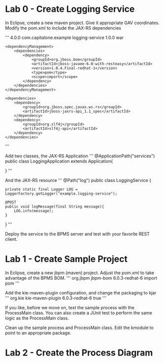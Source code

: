 Lab 0 - Create Logging Service
==============================

In Eclipse, create a new maven project. Give it appropriate GAV coordinates.
Modify the pom.xml to include the JAX-RS dependencies

'''
<project xmlns="http://maven.apache.org/POM/4.0.0" xmlns:xsi="http://www.w3.org/2001/XMLSchema-instance"
xsi:schemaLocation="http://maven.apache.org/POM/4.0.0 http://maven.apache.org/xsd/maven-4.0.0.xsd">
    <modelVersion>4.0.0</modelVersion>
    <groupId>com.capitalone.example</groupId>
    <artifactId>logging-service</artifactId>
    <version>1.0.0</version>
    <packaging>war</packaging>

    <dependencyManagement>
        <dependencies>
            <dependency>
                <groupId>org.jboss.bom</groupId>
                <artifactId>jboss-javaee-6.0-with-resteasy</artifactId>
                <version>1.0.4.Final-redhat-1</version>
                <type>pom</type>
                <scope>import</scope>
            </dependency>
        </dependencies>
    </dependencyManagement>

    <dependencies>
        <dependency>
            <groupId>org.jboss.spec.javax.ws.rs</groupId>
            <artifactId>jboss-jaxrs-api_1.1_spec</artifactId>
        </dependency>
        <dependency>
            <groupId>org.slf4j</groupId>
            <artifactId>slf4j-api</artifactId>
        </dependency>
    </dependencies>
</project>
'''

Add two classes, the JAX-RS Application 
'''
@ApplicationPath("services")
public class LoggingApplication extends Application{

}
'''

And the JAX-RS resource
'''
@Path("log")
public class LoggingService {
        
    private static final Logger LOG = LoggerFactory.getLogger("example.logging-service");

    @POST
    public void logMessage(final String message){
        LOG.info(message);
    }
}
'''


Deploy the service to the BPMS server and test with your favorite REST client.



Lab 1 - Create Sample Project
=============================

In Eclipse, create a new jbpm (maven) project.
Adjust the pom.xml to take advantage of the BPMS BOM.
'''
<dependencyManagement>
    <dependencies>
        <dependency>
            <groupId>org.jbpm</groupId>
            <artifactId>jbpm-bom</artifactId>
            <version>6.0.3-redhat-6</version>
            <scope>import</scope>
            <type>pom</type>
        </dependency>
    </dependencies>
</dependencyManagement>
'''

Add the kie-maven-plugin configuration, and change the packaging to kjar
'''
<build>
    <plugins>
        <plugin>
            <groupId>org.kie</groupId>
            <artifactId>kie-maven-plugin</artifactId>
            <version>6.0.3-redhat-6</version>
            <extensions>true</extensions>
        </plugin>
    </plugins>
</build>
'''

If you like, before we move on, test the sample process with the ProcessMain class.
You can also create a JUnit test to perform the same logic as the ProcessMain class.

Clean up the sample process and ProcessMain class.
Edit the kmodule to point to an appropriate package.


Lab 2 - Create the Process Diagram
==================================

